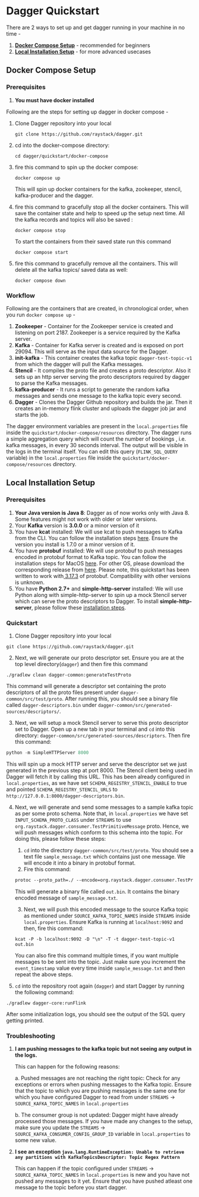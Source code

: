 # Dagger Quickstart

There are 2 ways to set up and get dagger running in your machine in no time -

1. **[Docker Compose Setup](quickstart.md#docker-compose-setup)** - recommended for beginners
2. **[Local Installation Setup](quickstart.md#local-installation-setup)** - for more advanced usecases

## Docker Compose Setup

### Prerequisites

1. **You must have docker installed**

Following are the steps for setting up dagger in docker compose -

1. Clone Dagger repository into your local

   ```shell
   git clone https://github.com/raystack/dagger.git
   ```

2. cd into the docker-compose directory:
   ```shell
   cd dagger/quickstart/docker-compose
   ```
3. fire this command to spin up the docker compose:
   ```shell
   docker compose up
   ```
   This will spin up docker containers for the kafka, zookeeper, stencil, kafka-producer and the dagger.
4. fire this command to gracefully stop all the docker containers. This will save the container state and help to speed up the setup next time. All the kafka records and topics will also be saved :
   ```shell
   docker compose stop
   ```
   To start the containers from their saved state run this command
   ```shell
   docker compose start
   ```
5. fire this command to gracefully remove all the containers. This will delete all the kafka topics/ saved data as well:
   ```shell
   docker compose down
   ```

### Workflow

Following are the containers that are created, in chronological order, when you run `docker compose up` -

1. **Zookeeper** - Container for the Zookeeper service is created and listening on port 2187. Zookeeper is a service required by the Kafka server.
2. **Kafka** - Container for Kafka server is created and is exposed on port 29094. This will serve as the input data source for the Dagger.
3. **init-kafka** - This container creates the kafka topic `dagger-test-topic-v1` from which the dagger will pull the Kafka messages.
4. **Stencil** - It compiles the proto file and creates a proto descriptor. Also it sets up an http server serving the proto descriptors required by dagger to parse the Kafka messages.
5. **kafka-producer** - It runs a script to generate the random kafka messages and sends one message to the kafka topic every second.
6. **Dagger** - Clones the Dagger Github repository and builds the jar. Then it creates an in-memory flink cluster and uploads the dagger job jar and starts the job.

The dagger environment variables are present in the `local.properties` file inside the `quickstart/docker-compose/resources` directory. The dagger runs a simple aggregation query which will count the number of bookings , i.e. kafka messages, in every 30 seconds interval. The output will be visible in the logs in the terminal itself. You can edit this query (`FLINK_SQL_QUERY` variable) in the `local.properties` file inside the `quickstart/docker-compose/resources` directory.

## Local Installation Setup

### Prerequisites

1. **Your Java version is Java 8**: Dagger as of now works only with Java 8. Some features might not work with older or later versions.
2. Your **Kafka** version is **3.0.0** or a minor version of it
3. You have **kcat** installed: We will use kcat to push messages to Kafka from the CLI. You can follow the installation steps [here](https://github.com/edenhill/kcat). Ensure the version you install is 1.7.0 or a minor version of it.
4. You have **protobuf** installed: We will use protobuf to push messages encoded in protobuf format to Kafka topic. You can follow the installation steps for MacOS [here](https://formulae.brew.sh/formula/protobuf). For other OS, please download the corresponding release from [here](https://github.com/protocolbuffers/protobuf/releases). Please note, this quickstart has been written to work with[ 3.17.3](https://github.com/protocolbuffers/protobuf/releases/tag/v3.17.3) of protobuf. Compatibility with other versions is unknown.
5. You have **Python 2.7+** and **simple-http-server** installed: We will use Python along with simple-http-server to spin up a mock Stencil server which can serve the proto descriptors to Dagger. To install **simple-http-server**, please follow these [installation steps](https://pypi.org/project/simple-http-server/).

### Quickstart

1. Clone Dagger repository into your local

```shell
git clone https://github.com/raystack/dagger.git
```

2. Next, we will generate our proto descriptor set. Ensure you are at the top level directory(`dagger`) and then fire this command

```
./gradlew clean dagger-common:generateTestProto
```

This command will generate a descriptor set containing the proto descriptors of all the proto files present under `dagger-common/src/test/proto`. After running this, you should see a binary file called `dagger-descriptors.bin` under `dagger-common/src/generated-sources/descriptors/`.

3. Next, we will setup a mock Stencil server to serve this proto descriptor set to Dagger. Open up a new tab in your terminal and `cd` into this directory: `dagger-common/src/generated-sources/descriptors`. Then fire this command:

```python
python -m SimpleHTTPServer 8000
```

This will spin up a mock HTTP server and serve the descriptor set we just generated in the previous step at port 8000.
The Stencil client being used in Dagger will fetch it by calling this URL. This has been already configured in `local.properties`, as we have set `SCHEMA_REGISTRY_STENCIL_ENABLE` to true and pointed `SCHEMA_REGISTRY_STENCIL_URLS` to `http://127.0.0.1:8000/dagger-descriptors.bin`.

4. Next, we will generate and send some messages to a sample kafka topic as per some proto schema. Note that, in `local.properties` we have set `INPUT_SCHEMA_PROTO_CLASS` under `STREAMS` to use `org.raystack.dagger.consumer.TestPrimitiveMessage` proto. Hence, we will push messages which conform to this schema into the topic. For doing this, please follow these steps:

   1. `cd` into the directory `dagger-common/src/test/proto`. You should see a text file `sample_message.txt` which contains just one message. We will encode it into a binary in protobuf format.
   2. Fire this command:

   ```protobuf
   protoc --proto_path=./ --encode=org.raystack.dagger.consumer.TestPrimitiveMessage ./TestLogMessage.proto < ./sample_message.txt > out.bin
   ```

   This will generate a binary file called `out.bin`. It contains the binary encoded message of `sample_message.txt`.

   3. Next, we will push this encoded message to the source Kafka topic as mentioned under `SOURCE_KAFKA_TOPIC_NAMES` inside `STREAMS` inside `local.properties`. Ensure Kafka is running at `localhost:9092` and then, fire this command:

   ```shell
   kcat -P -b localhost:9092 -D "\n" -T -t dagger-test-topic-v1 out.bin
   ```

   You can also fire this command multiple times, if you want multiple messages to be sent into the topic. Just make sure you increment the `event_timestamp` value every time inside `sample_message.txt` and then repeat the above steps.

5. `cd` into the repository root again (`dagger`) and start Dagger by running the following command:

```shell
./gradlew dagger-core:runFlink
```

After some initialization logs, you should see the output of the SQL query getting printed.

### Troubleshooting

1. **I am pushing messages to the kafka topic but not seeing any output in the logs.**

   This can happen for the following reasons:

   a. Pushed messages are not reaching the right topic: Check for any exceptions or errors when pushing messages to the Kafka topic. Ensure that the topic to which you are pushing messages is the same one for which you have configured Dagger to read from under `STREAMS` -> `SOURCE_KAFKA_TOPIC_NAMES` in `local.properties`

   b. The consumer group is not updated: Dagger might have already processed those messages. If you have made any changes to the setup, make sure you update the `STREAMS` -> `SOURCE_KAFKA_CONSUMER_CONFIG_GROUP_ID` variable in `local.properties` to some new value.

2. **I see an exception `java.lang.RuntimeException: Unable to retrieve any partitions with KafkaTopicsDescriptor: Topic Regex Pattern`**

   This can happen if the topic configured under `STREAMS` -> `SOURCE_KAFKA_TOPIC_NAMES` in `local.properties` is new and you have not pushed any messages to it yet. Ensure that you have pushed atleast one message to the topic before you start dagger.
